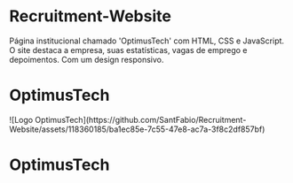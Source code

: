# Recruitment-Website
Página institucional chamado 'OptimusTech' com HTML, CSS e JavaScript. O site destaca a empresa, suas estatísticas, vagas de emprego e depoimentos. Com um design responsivo.
<h1>OptimusTech</h1>
![Logo OptimusTech](https://github.com/SantFabio/Recruitment-Website/assets/118360185/ba1ec85e-7c55-47e8-ac7a-3f8c2df857bf)<h1>OptimusTech</h1>

